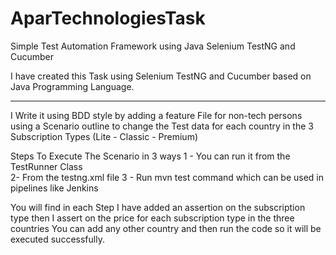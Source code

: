  # AparTechnologiesTask
Simple Test Automation Framework using Java Selenium TestNG and Cucumber 


I have created this Task using Selenium TestNG and Cucumber based on  Java Programming Language.

***********************************

I Write it using BDD style by adding a feature File for non-tech persons using a Scenario outline to change the Test data for each country in the 3 Subscription Types (Lite - Classic  - Premium)

Steps To Execute The Scenario in 3 ways 
1 - You can run it from the TestRunner Class   
2-  From the testng.xml file 
3 - Run mvn test command which can be used in pipelines like Jenkins

You will find in each Step I have added an assertion on the subscription type then I assert on the price for each subscription type in the three countries
You can add any other country and then run the code so it will be executed successfully.
